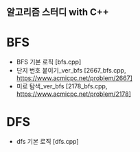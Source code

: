 알고리즘 스터디 with C++
--------------
# BFS
 * BFS 기본 로직 [bfs.cpp]
 * 단지 번호 붙이기_ver_bfs [2667_bfs.cpp, https://www.acmicpc.net/problem/2667]
 * 미로 탐색_ver_bfs [2178_bfs.cpp, https://www.acmicpc.net/problem/2178]
# DFS
 * dfs 기본 로직 [dfs.cpp]
